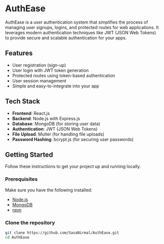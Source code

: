 # AuthEase

AuthEase is a user authentication system that simplifies the process of managing user signups, logins, and protected routes for web applications. It leverages modern authentication techniques like JWT (JSON Web Tokens) to provide secure and scalable authentication for your apps.

## Features

- User registration (sign-up)
- User login with JWT token generation
- Protected routes using token-based authentication
- User session management
- Simple and easy-to-integrate into your app

## Tech Stack

- **Frontend**: React.js
- **Backend**: Node.js with Express.js
- **Database**: MongoDB (for storing user data)
- **Authentication**: JWT (JSON Web Tokens)
- **File Upload**: Multer (for handling file uploads)
- **Password Hashing**: bcrypt.js (for securing user passwords)

## Getting Started

Follow these instructions to get your project up and running locally.

### Prerequisites

Make sure you have the following installed:

- [Node.js](https://nodejs.org/)
- [MongoDB](https://www.mongodb.com/)
- [npm](https://www.npmjs.com/)

### Clone the repository

```bash
git clone https://github.com/SasaNirmal/AuthEase.git
cd AuthEase
